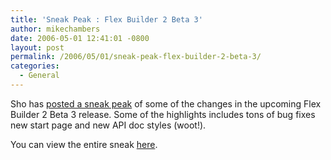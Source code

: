 ```yaml
---
title: 'Sneak Peak : Flex Builder 2 Beta 3'
author: mikechambers
date: 2006-05-01 12:41:01 -0800
layout: post
permalink: /2006/05/01/sneak-peak-flex-builder-2-beta-3/
categories:
  - General
---
```



Sho has [posted a sneak peak][1] of some of the changes in the upcoming Flex Builder 2 Beta 3 release. Some of the highlights includes tons of bug fixes new start page and new API doc styles (woot!).

You can view the entire sneak [here][1].

 [1]: http://kuwamoto.org/2006/04/29/sneak-peek-at-flex-beta-3/